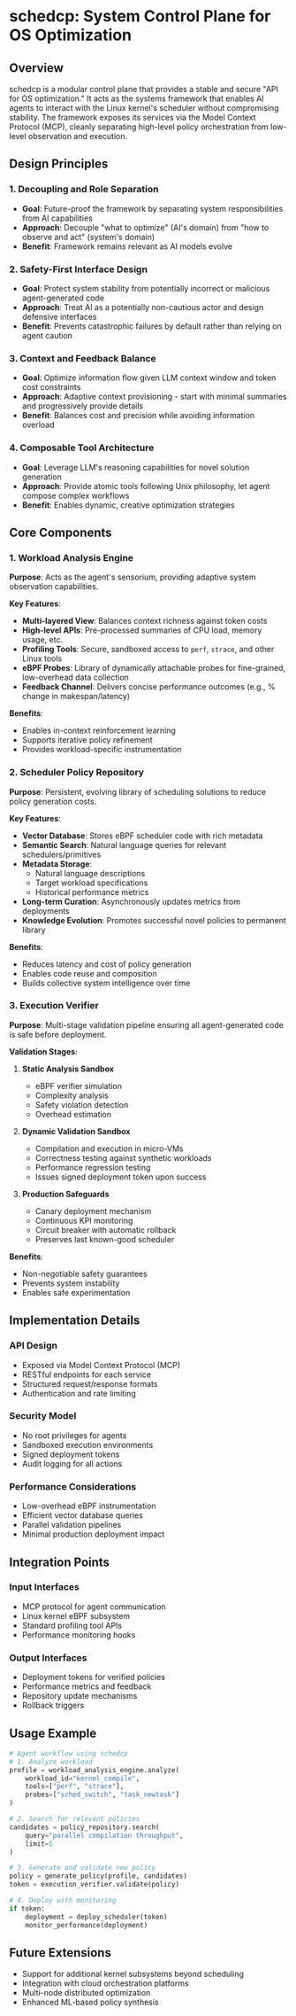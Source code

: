 # schedcp: System Control Plane for OS Optimization

## Overview

schedcp is a modular control plane that provides a stable and secure "API for OS optimization." It acts as the systems framework that enables AI agents to interact with the Linux kernel's scheduler without compromising stability. The framework exposes its services via the Model Context Protocol (MCP), cleanly separating high-level policy orchestration from low-level observation and execution.

## Design Principles

### 1. Decoupling and Role Separation
- **Goal**: Future-proof the framework by separating system responsibilities from AI capabilities
- **Approach**: Decouple "what to optimize" (AI's domain) from "how to observe and act" (system's domain)
- **Benefit**: Framework remains relevant as AI models evolve

### 2. Safety-First Interface Design
- **Goal**: Protect system stability from potentially incorrect or malicious agent-generated code
- **Approach**: Treat AI as a potentially non-cautious actor and design defensive interfaces
- **Benefit**: Prevents catastrophic failures by default rather than relying on agent caution

### 3. Context and Feedback Balance
- **Goal**: Optimize information flow given LLM context window and token cost constraints
- **Approach**: Adaptive context provisioning - start with minimal summaries and progressively provide details
- **Benefit**: Balances cost and precision while avoiding information overload

### 4. Composable Tool Architecture
- **Goal**: Leverage LLM's reasoning capabilities for novel solution generation
- **Approach**: Provide atomic tools following Unix philosophy, let agent compose complex workflows
- **Benefit**: Enables dynamic, creative optimization strategies

## Core Components

### 1. Workload Analysis Engine

**Purpose**: Acts as the agent's sensorium, providing adaptive system observation capabilities.

**Key Features**:
- **Multi-layered View**: Balances context richness against token costs
- **High-level APIs**: Pre-processed summaries of CPU load, memory usage, etc.
- **Profiling Tools**: Secure, sandboxed access to `perf`, `strace`, and other Linux tools
- **eBPF Probes**: Library of dynamically attachable probes for fine-grained, low-overhead data collection
- **Feedback Channel**: Delivers concise performance outcomes (e.g., % change in makespan/latency)

**Benefits**:
- Enables in-context reinforcement learning
- Supports iterative policy refinement
- Provides workload-specific instrumentation

### 2. Scheduler Policy Repository

**Purpose**: Persistent, evolving library of scheduling solutions to reduce policy generation costs.

**Key Features**:
- **Vector Database**: Stores eBPF scheduler code with rich metadata
- **Semantic Search**: Natural language queries for relevant schedulers/primitives
- **Metadata Storage**: 
  - Natural language descriptions
  - Target workload specifications
  - Historical performance metrics
- **Long-term Curation**: Asynchronously updates metrics from deployments
- **Knowledge Evolution**: Promotes successful novel policies to permanent library

**Benefits**:
- Reduces latency and cost of policy generation
- Enables code reuse and composition
- Builds collective system intelligence over time

### 3. Execution Verifier

**Purpose**: Multi-stage validation pipeline ensuring all agent-generated code is safe before deployment.

**Validation Stages**:

1. **Static Analysis Sandbox**
   - eBPF verifier simulation
   - Complexity analysis
   - Safety violation detection
   - Overhead estimation

2. **Dynamic Validation Sandbox**
   - Compilation and execution in micro-VMs
   - Correctness testing against synthetic workloads
   - Performance regression testing
   - Issues signed deployment token upon success

3. **Production Safeguards**
   - Canary deployment mechanism
   - Continuous KPI monitoring
   - Circuit breaker with automatic rollback
   - Preserves last known-good scheduler

**Benefits**:
- Non-negotiable safety guarantees
- Prevents system instability
- Enables safe experimentation

## Implementation Details

### API Design
- Exposed via Model Context Protocol (MCP)
- RESTful endpoints for each service
- Structured request/response formats
- Authentication and rate limiting

### Security Model
- No root privileges for agents
- Sandboxed execution environments
- Signed deployment tokens
- Audit logging for all actions

### Performance Considerations
- Low-overhead eBPF instrumentation
- Efficient vector database queries
- Parallel validation pipelines
- Minimal production deployment impact

## Integration Points

### Input Interfaces
- MCP protocol for agent communication
- Linux kernel eBPF subsystem
- Standard profiling tool APIs
- Performance monitoring hooks

### Output Interfaces
- Deployment tokens for verified policies
- Performance metrics and feedback
- Repository update mechanisms
- Rollback triggers

## Usage Example

```python
# Agent workflow using schedcp
# 1. Analyze workload
profile = workload_analysis_engine.analyze(
    workload_id="kernel_compile",
    tools=["perf", "strace"],
    probes=["sched_switch", "task_newtask"]
)

# 2. Search for relevant policies
candidates = policy_repository.search(
    query="parallel compilation throughput",
    limit=5
)

# 3. Generate and validate new policy
policy = generate_policy(profile, candidates)
token = execution_verifier.validate(policy)

# 4. Deploy with monitoring
if token:
    deployment = deploy_scheduler(token)
    monitor_performance(deployment)
```

## Future Extensions

- Support for additional kernel subsystems beyond scheduling
- Integration with cloud orchestration platforms
- Multi-node distributed optimization
- Enhanced ML-based policy synthesis